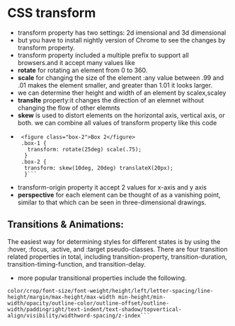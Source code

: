 # CSS transform 
 * transform property has two settings: 2d imensional and 3d dimensional
 * but you have to install  nightly version of Chrome to see the changes by transform property.
 * transform property included a multiple prefix to support all browsers.and it accept many values like 
 * **rotate** for rotating an element from 0 to 360.
 * **scale** for changing the size of the element :any value between .99 and .01 makes the element smaller, and greater than 1.01 it looks larger.
 * we can determine ther height and width of an element by scalex,scaley
 * **translte** property:it changes the direction of an elemnet without changing the flow of other elemnts 
 * **skew**  is used to distort elements on the horizontal axis, vertical axis, or both.
 we can combine all values of transform property  like this code 
 * ```<figure class="box-1">Box 1</figure>
    <figure class="box-2">Box 2</figure>
    .box-1 {
      transform: rotate(25deg) scale(.75);
     }
    .box-2 {
     transform: skew(10deg, 20deg) translateX(20px);
     }```
 * transform-origin property it accept 2 values for x-axis and y axis 
 * **perspective** for each element can be thought of as a vanishing point, similar to that which can be seen in three-dimensional drawings.
 ## Transitions & Animations:
  The easiest way for determining styles for different states is by using the :hover, :focus, :active, and :target pseudo-classes.
  There are four transition related properties in total, including transition-property, transition-duration, transition-timing-function, and transition-delay.
  * more popular transitional properties include the following.
  ```background-color/ background-position/ border-color/border-width/border-spacing/bottom/ clip
  color/crop/font-size/font-weight/height/left/letter-spacing/line-height/margin/max-height/max-width min-height/min-width/opacity/outline-color/outline-offset/outline-width/paddingright/text-indent/text-shadow/topvertical-align/visibility/widthword-spacing/z-index```





